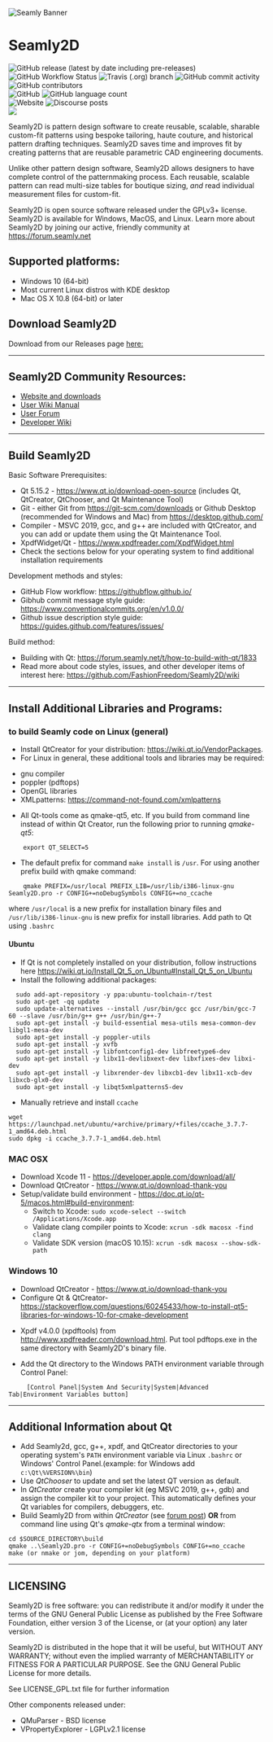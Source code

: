 ![Seamly Banner](https://github.com/FashionFreedom/Seamly2D/blob/develop/share/img/Seamly2D_banner_700x200.png)
# Seamly2D
![GitHub release (latest by date including pre-releases)](https://img.shields.io/github/v/release/fashionfreedom/seamly2d?logo=github?color=blue&include_prereleases&style=flat-square&logo=github)   
![GitHub Workflow Status](https://img.shields.io/github/workflow/status/fashionfreedom/seamly2d/Build%20weekly%20release?style=flat-square&logo=github)  ![Travis (.org) branch](https://img.shields.io/travis/fashionfreedom/seamly2d/develop?label=travis-ci&style=flat-square&logo=travisci)   ![GitHub commit activity](https://img.shields.io/github/commit-activity/m/fashionfreedom/seamly2d?logo=github&color=brightgreen&style=flat-square)  ![GitHub contributors](https://img.shields.io/github/contributors/fashionfreedom/seamly2d?style=flat-square&logo=github)  
![GitHub](https://img.shields.io/github/license/fashionfreedom/seamly2d?color=blue&style=flat-square&logo=creativecommons)  ![GitHub language count](https://img.shields.io/github/languages/count/fashionfreedom/seamly2d?style=flat-square&logo=github)  
![Website](https://img.shields.io/website?down_message=Down&style=flat-square&up_color=brightgreen&up_message=Up&url=https%3A%2F%2Fseamly.net&logo=wordpress)   ![Discourse posts](https://img.shields.io/discourse/posts?server=https%3A%2F%2Fforum.seamly.net&style=flat-square&logo=discourse)      
![](https://github.com/FashionFreedom/Seamly2D/blob/0963334bad26ce3b3f109146c5e707ac6bcae4bc/Built_with_Qt_RGB_logo_vertical_transparent_60x65px.png)

Seamly2D is pattern design software to create reusable, scalable, sharable custom-fit patterns using bespoke tailoring, haute couture, and historical pattern drafting techniques. Seamly2D saves time and improves fit by creating patterns that are reusable parametric CAD engineering documents.

Unlike other pattern design software, Seamly2D allows designers to have complete control of the patternmaking process. Each reusable, scalable pattern can read multi-size tables for boutique sizing, *and* read individual measurement files for custom-fit.

Seamly2D is open source software released under the GPLv3+ license.  Seamly2D is available for Windows, MacOS, and Linux.  Learn more about Seamly2D by joining our active, friendly community at https://forum.seamly.net

## Supported platforms:  
   * Windows 10 (64-bit)
   * Most current Linux distros with KDE desktop
   * Mac OS X 10.8 (64-bit) or later

## Download Seamly2D
Download from our Releases page [here:](https://github.com/fashionfreedom/seamly2d/releases/latest)
___________________________________________________
## Seamly2D Community Resources:
   * [Website and downloads](https://seamly.net)  
   * [User Wiki Manual](https://wiki.seamly.net)  
   * [User Forum](https://forum.seamly.net/)  
   * [Developer Wiki](https://github.com/FashionFreedom/Seamly2D/wiki)
___________________________________________________
## Build Seamly2D

Basic Software Prerequisites:  
* Qt 5.15.2  - https://www.qt.io/download-open-source (includes Qt, QtCreator, QtChooser, and Qt Maintenance Tool)
* Git - either Git from https://git-scm.com/downloads or Github Desktop (recommended for Windows and Mac) from https://desktop.github.com/
* Compiler - MSVC 2019, gcc, and g++ are included with QtCreator, and you can add or update them using the Qt Maintenance Tool.
* XpdfWidget/Qt - https://www.xpdfreader.com/XpdfWidget.html
* Check the sections below for your operating system to find additional installation requirements

Development methods and styles:
   * GitHub Flow workflow: https://githubflow.github.io/
   * Gibhub commit message style guide: https://www.conventionalcommits.org/en/v1.0.0/
   * Github issue description style guide: https://guides.github.com/features/issues/

Build method:
   * Building with Qt: https://forum.seamly.net/t/how-to-build-with-qt/1833
   * Read more about code styles, issues, and other developer items of interest here: https://github.com/FashionFreedom/Seamly2D/wiki
___________________________________________________
## Install Additional Libraries and Programs:

### to build Seamly code on Linux (general)
* Install QtCreator for your distribution: https://wiki.qt.io/VendorPackages.
* For Linux in general, these additional tools and libraries may be required:
- gnu compiler
- poppler (pdftops)
- OpenGL libraries
- XMLpatterns:  https://command-not-found.com/xmlpatterns
* All Qt-tools come as qmake-qt5, etc. If you build from command line instead of within Qt Creator, run the following prior to running *qmake-qt5*:
```
    export QT_SELECT=5
```
* The default prefix for command `make install` is `/usr`. For using another prefix build with qmake command:  
```
    qmake PREFIX=/usr/local PREFIX_LIB=/usr/lib/i386-linux-gnu Seamly2D.pro -r CONFIG+=noDebugSymbols CONFIG+=no_ccache
```
where `/usr/local` is a new prefix for installation binary files and `/usr/lib/i386-linux-gnu` is new prefix for install libraries.
Add path to Qt using `.bashrc`

#### Ubuntu
* If Qt is not completely installed on your distribution, follow instructions here https://wiki.qt.io/Install_Qt_5_on_Ubuntu#Install_Qt_5_on_Ubuntu
* Install the following additional packages:
```
  sudo add-apt-repository -y ppa:ubuntu-toolchain-r/test     
  sudo apt-get -qq update  
  sudo update-alternatives --install /usr/bin/gcc gcc /usr/bin/gcc-7 60 --slave /usr/bin/g++ g++ /usr/bin/g++-7  
  sudo apt-get install -y build-essential mesa-utils mesa-common-dev libgl1-mesa-dev  
  sudo apt-get install -y poppler-utils  
  sudo apt-get install -y xvfb  
  sudo apt-get install -y libfontconfig1-dev libfreetype6-dev  
  sudo apt-get install -y libx11-devlibxext-dev libxfixes-dev libxi-dev  
  sudo apt-get install -y libxrender-dev libxcb1-dev libx11-xcb-dev libxcb-glx0-dev
  sudo apt-get install -y libqt5xmlpatterns5-dev
```
* Manually retrieve and install `ccache`
```
wget https://launchpad.net/ubuntu/+archive/primary/+files/ccache_3.7.7-1_amd64.deb.html
sudo dpkg -i ccache_3.7.7-1_amd64.deb.html
```

### MAC OSX
* Download Xcode 11 - https://developer.apple.com/download/all/
* Download QtCreator - https://www.qt.io/download-thank-you
* Setup/validate build environment - https://doc.qt.io/qt-5/macos.html#build-environment:
   * Switch to Xcode: `sudo xcode-select --switch /Applications/Xcode.app`
   * Validate clang compiler points to Xcode: `xcrun -sdk macosx -find clang`
   * Validate SDK version (macOS 10.15): `xcrun -sdk macosx --show-sdk-path`

### Windows 10
* Download QtCreator - https://www.qt.io/download-thank-you
* Configure Qt & QtCreator- https://stackoverflow.com/questions/60245433/how-to-install-qt5-libraries-for-windows-10-for-cmake-development  
- Xpdf v4.0.0 (xpdftools) from http://www.xpdfreader.com/download.html. Put tool pdftops.exe in the same directory with Seamly2D's binary file.
* Add the Qt directory to the Windows PATH environment variable through Control Panel:
```
     [Control Panel|System And Security|System|Advanced Tab|Environment Variables button]
```
___________________________________________________
## Additional Information about Qt

* Add Seamly2d, gcc, g++, xpdf, and QtCreator directories to your operating system's `PATH` environment variable via Linux `.bashrc` or Windows' Control Panel.(example: for Windows add  `c:\Qt\%VERSION%\bin`)
* Use *QtChooser* to update and set the latest QT version as default.
* In *QtCreator* create your compiler kit (eg MSVC 2019, g++, gdb) and assign the compiler kit to your project. This automatically defines your Qt variables for compilers, debuggers, etc.
* Build Seamly2D from within *QtCreator* (see [forum post](https://forum.seamly.net/t/how-to-build-with-qt/183)) **OR** from command line using Qt's *qmake-qtx* from a terminal window:
```
cd $SOURCE_DIRECTORY\build
qmake ..\Seamly2D.pro -r CONFIG+=noDebugSymbols CONFIG+=no_ccache
make (or nmake or jom, depending on your platform)
```
___________________________________________________
## LICENSING
Seamly2D is free software: you can redistribute it and/or modify
it under the terms of the GNU General Public License as published by
the Free Software Foundation, either version 3 of the License, or
(at your option) any later version.

Seamly2D is distributed in the hope that it will be useful,
but WITHOUT ANY WARRANTY; without even the implied warranty of
MERCHANTABILITY or FITNESS FOR A PARTICULAR PURPOSE.  See the
GNU General Public License for more details.

See LICENSE_GPL.txt file for further information

Other components released under:  
* QMuParser - BSD license  
* VPropertyExplorer - LGPLv2.1 license
